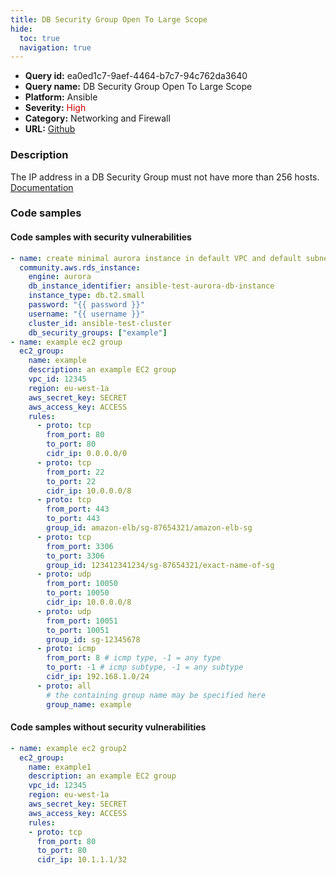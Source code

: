 ```yaml
---
title: DB Security Group Open To Large Scope
hide:
  toc: true
  navigation: true
---
```


<style>
  .highlight .hll {
    background-color: #ff171742;
  }
  .md-content {
    max-width: 1100px;
    margin: 0 auto;
  }
</style>

-   **Query id:** ea0ed1c7-9aef-4464-b7c7-94c762da3640
-   **Query name:** DB Security Group Open To Large Scope
-   **Platform:** Ansible
-   **Severity:** <span style="color:#C00">High</span>
-   **Category:** Networking and Firewall
-   **URL:** [Github](https://github.com/Checkmarx/kics/tree/master/assets/queries/ansible/aws/db_security_group_open_to_large_scope)

### Description
The IP address in a DB Security Group must not have more than 256 hosts.<br>
[Documentation](https://docs.ansible.com/ansible/latest/collections/amazon/aws/ec2_group_module.html#ansible-collections-amazon-aws-ec2-group-module)

### Code samples
#### Code samples with security vulnerabilities
```yaml title="Positive test num. 1 - yaml file" hl_lines="22"
- name: create minimal aurora instance in default VPC and default subnet group
  community.aws.rds_instance:
    engine: aurora
    db_instance_identifier: ansible-test-aurora-db-instance
    instance_type: db.t2.small
    password: "{{ password }}"
    username: "{{ username }}"
    cluster_id: ansible-test-cluster
    db_security_groups: ["example"]
- name: example ec2 group
  ec2_group:
    name: example
    description: an example EC2 group
    vpc_id: 12345
    region: eu-west-1a
    aws_secret_key: SECRET
    aws_access_key: ACCESS
    rules:
      - proto: tcp
        from_port: 80
        to_port: 80
        cidr_ip: 0.0.0.0/0
      - proto: tcp
        from_port: 22
        to_port: 22
        cidr_ip: 10.0.0.0/8
      - proto: tcp
        from_port: 443
        to_port: 443
        group_id: amazon-elb/sg-87654321/amazon-elb-sg
      - proto: tcp
        from_port: 3306
        to_port: 3306
        group_id: 123412341234/sg-87654321/exact-name-of-sg
      - proto: udp
        from_port: 10050
        to_port: 10050
        cidr_ip: 10.0.0.0/8
      - proto: udp
        from_port: 10051
        to_port: 10051
        group_id: sg-12345678
      - proto: icmp
        from_port: 8 # icmp type, -1 = any type
        to_port: -1 # icmp subtype, -1 = any subtype
        cidr_ip: 192.168.1.0/24
      - proto: all
        # the containing group name may be specified here
        group_name: example

```


#### Code samples without security vulnerabilities
```yaml title="Negative test num. 1 - yaml file"
- name: example ec2 group2
  ec2_group:
    name: example1
    description: an example EC2 group
    vpc_id: 12345
    region: eu-west-1a
    aws_secret_key: SECRET
    aws_access_key: ACCESS
    rules:
    - proto: tcp
      from_port: 80
      to_port: 80
      cidr_ip: 10.1.1.1/32

```
